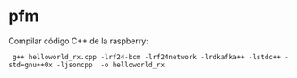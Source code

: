 # pfm

Compilar código C++ de la raspberry:

```
 g++ helloworld_rx.cpp -lrf24-bcm -lrf24network -lrdkafka++ -lstdc++ -std=gnu++0x -ljsoncpp  -o helloworld_rx
```

